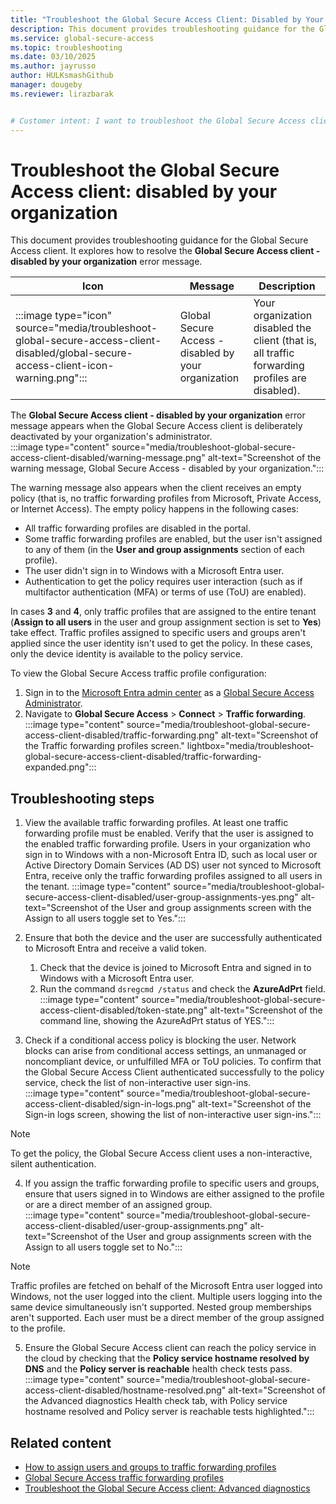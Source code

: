 ```yaml
---
title: "Troubleshoot the Global Secure Access Client: Disabled by Your Organization"
description: This document provides troubleshooting guidance for the Global Secure Access client when it shows the "disabled by your organization" error message.
ms.service: global-secure-access
ms.topic: troubleshooting
ms.date: 03/10/2025
ms.author: jayrusso
author: HULKsmashGithub
manager: dougeby
ms.reviewer: lirazbarak


# Customer intent: I want to troubleshoot the Global Secure Access client when I see the "disabled by your organization" error message.
---
```

# Troubleshoot the Global Secure Access client: disabled by your organization
This document provides troubleshooting guidance for the Global Secure Access client. It explores how to resolve the **Global Secure Access client - disabled by your organization** error message.   

|Icon    |Message    |Description    |
|---------|---------|---------|
|:::image type="icon" source="media/troubleshoot-global-secure-access-client-disabled/global-secure-access-client-icon-warning.png":::	|Global Secure Access - disabled by your organization	|Your organization disabled the client (that is, all traffic forwarding profiles are disabled).    |

The **Global Secure Access client - disabled by your organization** error message appears when the Global Secure Access client is deliberately deactivated by your organization's administrator.   
:::image type="content" source="media/troubleshoot-global-secure-access-client-disabled/warning-message.png" alt-text="Screenshot of the warning message, Global Secure Access - disabled by your organization.":::

The warning message also appears when the client receives an empty policy (that is, no traffic forwarding profiles from Microsoft, Private Access, or Internet Access).
The empty policy happens in the following cases:     
- All traffic forwarding profiles are disabled in the portal. 
- Some traffic forwarding profiles are enabled, but the user isn't assigned to any of them (in the **User and group assignments** section of each profile). 
- The user didn't sign in to Windows with a Microsoft Entra user. 
- Authentication to get the policy requires user interaction (such as if multifactor authentication (MFA) or terms of use (ToU) are enabled).    

In cases **3** and **4**, only traffic profiles that are assigned to the entire tenant (**Assign to all users** in the user and group assignment section is set to **Yes**) take effect. Traffic profiles assigned to specific users and groups aren't applied since the user identity isn't used to get the policy. In these cases, only the device identity is available to the policy service.   

To view the Global Secure Access traffic profile configuration:
1. Sign in to the [Microsoft Entra admin center](https://entra.microsoft.com) as a [Global Secure Access Administrator](/azure/active-directory/roles/permissions-reference#global-secure-access-administrator).
1. Navigate to **Global Secure Access** > **Connect** > **Traffic forwarding**.   
:::image type="content" source="media/troubleshoot-global-secure-access-client-disabled/traffic-forwarding.png" alt-text="Screenshot of the Traffic forwarding profiles screen." lightbox="media/troubleshoot-global-secure-access-client-disabled/traffic-forwarding-expanded.png":::

## Troubleshooting steps    
1. View the available traffic forwarding profiles. At least one traffic forwarding profile must be enabled. Verify that the user is assigned to the enabled traffic forwarding profile. Users in your organization who sign in to Windows with a non-Microsoft Entra ID, such as local user or Active Directory Domain Services (AD DS) user not synced to Microsoft Entra, receive only the traffic forwarding profiles assigned to all users in the tenant.
:::image type="content" source="media/troubleshoot-global-secure-access-client-disabled/user-group-assignments-yes.png" alt-text="Screenshot of the User and group assignments screen with the Assign to all users toggle set to Yes."::: 

1. Ensure that both the device and the user are successfully authenticated to Microsoft Entra and receive a valid token. 
    1. Check that the device is joined to Microsoft Entra and signed in to Windows with a Microsoft Entra user. 
    1. Run the command `dsregcmd /status` and check the **AzureAdPrt** field.   
:::image type="content" source="media/troubleshoot-global-secure-access-client-disabled/token-state.png" alt-text="Screenshot of the command line, showing the AzureAdPrt status of YES.":::

1. Check if a conditional access policy is blocking the user. Network blocks can arise from conditional access settings, an unmanaged or noncompliant device, or unfulfilled MFA or ToU policies. To confirm that the Global Secure Access Client authenticated successfully to the policy service, check the list of non-interactive user sign-ins.   
:::image type="content" source="media/troubleshoot-global-secure-access-client-disabled/sign-in-logs.png" alt-text="Screenshot of the Sign-in logs screen, showing the list of non-interactive user sign-ins.":::

> [!NOTE]
> To get the policy, the Global Secure Access client uses a non-interactive, silent authentication. 

4. If you assign the traffic forwarding profile to specific users and groups, ensure that users signed in to Windows are either assigned to the profile or are a direct member of an assigned group.   
:::image type="content" source="media/troubleshoot-global-secure-access-client-disabled/user-group-assignments.png" alt-text="Screenshot of the User and group assignments screen with the Assign to all users toggle set to No.":::

> [!NOTE]
> Traffic profiles are fetched on behalf of the Microsoft Entra user logged into Windows, not the user logged into the client. Multiple users logging into the same device simultaneously isn't supported. Nested group memberships aren't supported. Each user must be a direct member of the group assigned to the profile. 

5. Ensure the Global Secure Access client can reach the policy service in the cloud by checking that the **Policy service hostname resolved by DNS** and the **Policy server is reachable** health check tests pass.
:::image type="content" source="media/troubleshoot-global-secure-access-client-disabled/hostname-resolved.png" alt-text="Screenshot of the Advanced diagnostics Health check tab, with Policy service hostname resolved and Policy server is reachable tests highlighted.":::  

## Related content
- [How to assign users and groups to traffic forwarding profiles](how-to-manage-users-groups-assignment.md)   
- [Global Secure Access traffic forwarding profiles](concept-traffic-forwarding.md)   
- [Troubleshoot the Global Secure Access client: Advanced diagnostics](troubleshoot-global-secure-access-client-advanced-diagnostics.md)   
